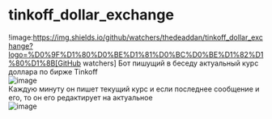 # tinkoff_dollar_exchange
!image:https://img.shields.io/github/watchers/thedeaddan/tinkoff_dollar_exchange?logo=%D0%9F%D1%80%D0%BE%D1%81%D0%BC%D0%BE%D1%82%D1%80%D1%8B[GitHub watchers]
Бот пишущий в беседу актуальный курс доллара по бирже Tinkoff  
![image](https://user-images.githubusercontent.com/40400854/155562455-0628800a-e6d9-44c2-bdbf-9a163ce69d74.png)  
Каждую минуту он пишет текущий курс и если последнее сообщение и его, то он его редактирует на актуальное  
![image](https://user-images.githubusercontent.com/40400854/155562557-be7ebddf-3394-432f-a954-b04b79cc72ac.png)
